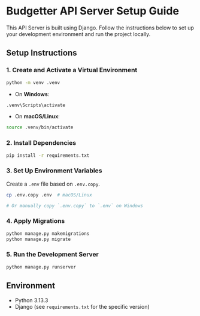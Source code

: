 # Budgetter API Server Setup Guide

This API Server is built using Django. Follow the instructions below to set up your development environment and run the project locally.

## Setup Instructions

### 1. Create and Activate a Virtual Environment

```bash
python -m venv .venv
```

- On **Windows**:

```bash
.venv\Scripts\activate
```

- On **macOS/Linux**:

```bash
source .venv/bin/activate
```

### 2. Install Dependencies

```bash
pip install -r requirements.txt
```

### 3. Set Up Environment Variables

Create a `.env` file based on `.env.copy`.

```bash
cp .env.copy .env  # macOS/Linux

# Or manually copy `.env.copy` to `.env` on Windows
```

### 4. Apply Migrations

```bash
python manage.py makemigrations
python manage.py migrate
```

### 5. Run the Development Server

```bash
python manage.py runserver
```

## Environment

- Python 3.13.3
- Django (see `requirements.txt` for the specific version)
